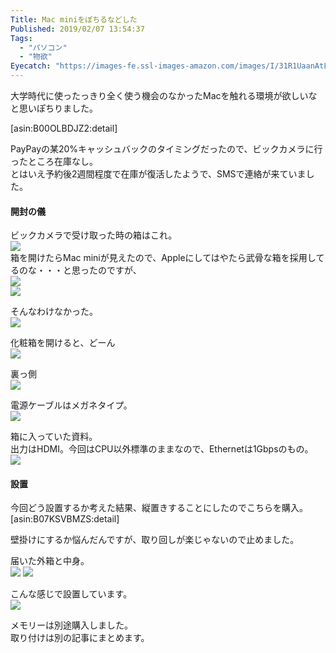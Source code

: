 ```yaml
---
Title: Mac miniをぽちるなどした
Published: 2019/02/07 13:54:37
Tags:
  - "パソコン"
  - "物欲"
Eyecatch: "https://images-fe.ssl-images-amazon.com/images/I/31R1UaanAtL._SL160_.jpg"
---
```

大学時代に使ったっきり全く使う機会のなかったMacを触れる環境が欲しいなと思いぽちりました。  


[asin:B00OLBDJZ2:detail]




PayPayの某20%キャッシュバックのタイミングだったので、ビックカメラに行ったところ在庫なし。  
とはいえ予約後2週間程度で在庫が復活したようで、SMSで連絡が来ていました。  

#### 開封の儀  
ビックカメラで受け取った時の箱はこれ。  
![](20181228170813.jpg)     
箱を開けたらMac miniが見えたので、Appleにしてはやたら武骨な箱を採用してるのな・・・と思ったのですが、  
![](20181228170758.jpg)   
![](20181228170828.jpg)   

そんなわけなかった。  
![](20181228171014.jpg)   

化粧箱を開けると、どーん  
![](20181228171041.jpg)   

裏っ側  
![](20181228171209.jpg)   

電源ケーブルはメガネタイプ。  
![](20181228171240.jpg)   

箱に入っていた資料。  
出力はHDMI。今回はCPU以外標準のままなので、Ethernetは1Gbpsのもの。  
![](20181228171316.jpg)   

#### 設置

今回どう設置するか考えた結果、縦置きすることにしたのでこちらを購入。  
[asin:B07KSVBMZS:detail]  

壁掛けにするか悩んだんですが、取り回しが楽じゃないので止めました。  

届いた外箱と中身。  
![](20190106165341.jpg) 
![](20190106165440.jpg) 

こんな感じで設置しています。  
![](20190207134039.jpg) 

メモリーは別途購入しました。  
取り付けは別の記事にまとめます。  


